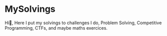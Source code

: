 # MySolvings
Hi👋,
Here I put my solvings to challenges I do, Problem Solving, Competitive Programming, CTFs, and maybe maths exercices.
